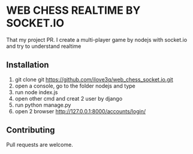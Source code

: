 # WEB CHESS REALTIME BY SOCKET.IO
That my project PR. I create a multi-player game by nodejs with socket.io and try to understand realtime

## Installation
  1) git clone git https://github.com/ilove3q/web_chess_socket.io.git
  3) open a console, go to the folder nodejs and type
  4) run node index.js
  5) open other cmd and creat 2 user by django
  6) run python manage.py
  5) open 2 browser http://127.0.0.1:8000/accounts/login/

## Contributing
Pull requests are welcome.
